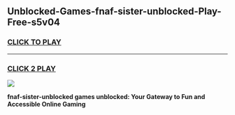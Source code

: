 
## Unblocked-Games-fnaf-sister-unblocked-Play-Free-s5v04
<h3>
<a href="https://premium76.site?title=fnaf-sister-unblocked&ref=10A">CLICK TO PLAY</a></h3>
<hr>

<h3>
<a href="https://premium76.site?title=fnaf-sister-unblocked&ref=10A">CLICK 2 PLAY</a>
  
</h3>

<a href="https://premium76.site?title=fnaf-sister-unblocked&ref=10A"><img src="https://clearcache.store/games.png"></a>


**fnaf-sister-unblocked games unblocked: Your Gateway to Fun and Accessible Online Gaming**
